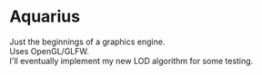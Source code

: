 # Aquarius

Just the beginnings of a graphics engine.<br>
Uses OpenGL/GLFW.<br>
I'll eventually implement my new LOD algorithm for some testing.
